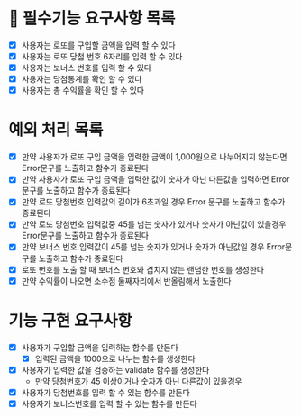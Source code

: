 # 🚗 필수기능 요구사항 목록
- [x] 사용자는 로또를 구입할 금액을 입력 할 수 있다
- [x] 사용자는 로또 당첨 번호 6자리를 입력 할 수 있다
- [x] 사용자는 보너스 번호를 입력 할 수 있다
- [x] 사용자는 당첨통계를 확인 할 수 있다
- [x] 사용자는 총 수익률을 확인 할 수 있다

# 예외 처리 목록
- [x] 만약 사용자가 로또 구입 금액을 입력한 금액이 1,000원으로 나누어지지 않는다면 Error문구를 노출하고 함수가 종료된다
- [x] 만약 사용자가 로또 구입 금액을 입력한 값이 숫자가 아닌 다른값을 입력하면 Error문구를 노출하고 함수가 종료된다
- [x] 만약 로또 당첨번호 입력값의 길이가 6초과일 경우 Error 문구를 노출하고 함수가 종료된다
- [x] 만약 로또 당첨번호 입력값중 45를 넘는 숫자가 있거나 숫자가 아닌값이 있을경우 Error문구를 노출하고 함수가 종료된다
- [x] 만약 보너스 번호 입력값이 45를 넘는 숫자가 있거나 숫자가 아닌값일 경우 Error문구를 노출하고 함수가 종료된다
- [x] 로또 번호를 노출 할 때 보너스 번호와 겹치지 않는 랜덤한 번호를 생성한다
- [x] 만약 수익률이 나오면 소수점 둘째자리에서 반올림해서 노출한다

# 기능 구현 요구사항
- [x] 사용자가 구입할 금액을 입력하는 함수를 만든다
  - [x] 입력된 금액을 1000으로 나누는 함수를 생성한다
- [x] 사용자가 입력한 값을 검증하는 validate 함수를 생성한다
  - 만약 당첨번호가 45 이상이거나 숫자가 아닌 다른값이 있을경우
- [x] 사용자가 당첨번호를 입력 할 수 있는 함수를 만든다
- [x] 사용자가 보너스번호를 입력 할 수 있는 함수를 만든다